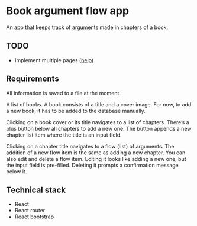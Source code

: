 # Book argument flow app

An app that keeps track of arguments made in chapters of a book.

## TODO

- implement multiple pages ([help](https://facebook.github.io/create-react-app/docs/deployment#notes-on-client-side-routing))

## Requirements

All information is saved to a file at the moment.

A list of books.
A book consists of a title and a cover image.
For now, to add a new book, it has to be added to the database manually.

Clicking on a book cover or its title navigates to a list of chapters.
There’s a plus button below all chapters to add a new one.
The button appends a new chapter list item where the title is an input field.

Clicking on a chapter title navigates to a flow (list) of arguments.
The addition of a new flow item is the same as adding a new chapter.
You can also edit and delete a flow item.
Editing it looks like adding a new one, but the input field is pre-filled.
Deleting it prompts a confirmation message below it.

## Technical stack

- React
- React router
- React bootstrap
